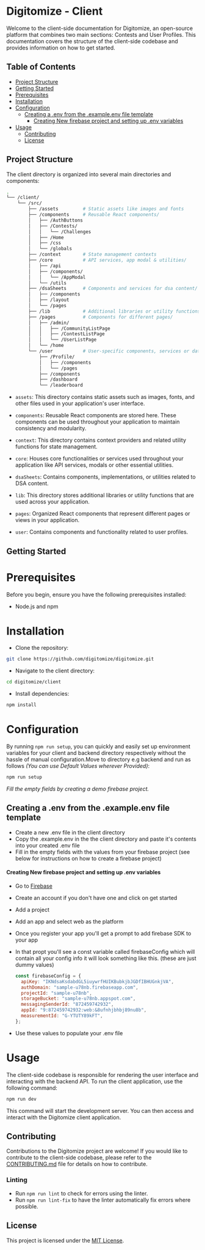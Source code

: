 # Digitomize - Client

Welcome to the client-side documentation for Digitomize, an open-source platform that combines two main sections: Contests and User Profiles. This documentation covers the structure of the client-side codebase and provides information on how to get started.

## Table of Contents

- [Project Structure](#project-structure)
- [Getting Started](#getting-started)
- [Prerequisites](#prerequisites)
- [Installation](#installation)
- [Configuration](#configuration)
  - [Creating a .env from the .example.env file template](#creating-a-env-from-the-exampleenv-file-template)
    - [Creating New firebase project and setting up .env variables](#creating-new-firebase-project-and-setting-up-env-variables)
- [Usage](#usage)
  - [Contributing](#contributing)
  - [License](#license)

## Project Structure

The client directory is organized into several main directories and components:

```bash
.
└── /client/
    └── /src/
        ├── /assets         # Static assets like images and fonts
        ├── /components     # Reusable React components/
        │   ├── /AuthButtons
        │   ├── /Contests/
        │   │   └── /Challenges
        │   ├── /Home
        │   ├── /css
        │   └── /globals
        ├── /context        # State management contexts
        ├── /core           # API services, app modal & utilities/
        │   ├── /api
        │   ├── /components/
        │   │   └── /AppModal
        │   └── /utils
        ├── /dsaSheets      # Components and services for dsa content/
        │   ├── /components
        │   ├── /layout
        │   └── /pages
        ├── /lib            # Additional libraries or utility functions
        ├── /pages          # Components for different pages/
        │   ├── /admin/
        │   │   ├── /CommunityListPage
        │   │   ├── /ContestListPage
        │   │   └── /UserListPage
        │   └── /home
        └── /user           # User-specific components, services or data/
            ├── /Profile/
            │   ├── /components
            │   └── /pages
            ├── /components
            ├── /dashboard
            └── /leaderboard        
```

- `assets`: This directory contains static assets such as images, fonts, and other files used in your application's user interface.

- `components`: Reusable React components are stored here. These components can be used throughout your application to maintain consistency and modularity.

- `context`: This directory contains context providers and related utility functions for state management.

- `core`: Houses core functionalities or services used throughout your application like API services, modals or other essential utilities.

- `dsaSheets`: Contains components, implementations, or utilities related to DSA content.

- `lib`: This directory stores additional libraries or utility functions that are used across your application.

- `pages`: Organized React components that represent different pages or views in your application.

- `user`: Contains components and functionality related to user profiles.

## Getting Started

# Prerequisites

Before you begin, ensure you have the following prerequisites installed:

- Node.js and npm

# Installation

- Clone the repository:

```bash
git clone https://github.com/digitomize/digitomize.git
```

- Navigate to the client directory:

```bash
cd digitomize/client
```

- Install dependencies:

```bash
npm install
```

# Configuration

By running `npm run setup`, you can quickly and easily set up environment variables for your client and backend directory respectively without the hassle of manual configuration.Move to directory e.g backend and run as follows _(You can use Default Values wherever Provided)_:
```bash
npm run setup
```

_Fill the empty fields by creating a demo firebase project._

## Creating a .env from the .example.env file template

- Create a new .env file in the client directory
- Copy the .example.env in the the client directory and paste it's contents into your created .env file
- Fill in the empty fields with the values from your firebase project (see below for instructions on how to create a firebase project)

#### Creating New firebase project and setting up .env variables

- Go to [Firebase](https://firebase.google.com/)
- Create an account if you don't have one and click on get started
- Add a project
- Add an app and select web as the platform
- Once you register your app you'll get a prompt to add firebase SDK to your app
- In that propt you'll see a const variable called firebaseConfig which will contain all your config info it will look something like this. (these are just dummy values)

  ```javascript
  const firebaseConfig = {
    apiKey: "IKNdsaKsdabdGL5iuywrfHUIKBubkjbJGDfIBHUGnkjVA",
    authDomain: "sample-u78nb.firebaseapp.com",
    projectId: "sample-u78nb",
    storageBucket: "sample-u78nb.appspot.com",
    messagingSenderId: "872459742932",
    appId: "9:872459742932:web:&8ufnhjbhbj89nu8b",
    measurementId: "G-YTUTY89kFT",
  };
  ```

- Use these values to populate your .env file

# Usage

The client-side codebase is responsible for rendering the user interface and interacting with the backend API. To run the client application, use the following command:

```bash
npm run dev
```

This command will start the development server. You can then access and interact with the Digitomize client application.

## Contributing

Contributions to the Digitomize project are welcome! If you would like to contribute to the client-side codebase, please refer to the [CONTRIBUTING.md](../CONTRIBUTING.md) file for details on how to contribute.

### Linting
- Run `npm run lint` to check for errors using the linter.
- Run `npm run lint-fix` to have the linter automatically fix errors where possible.

## License

This project is licensed under the [MIT License](../LICENSE).
